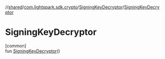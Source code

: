 //[shared](../../../index.md)/[com.lightspark.sdk.crypto](../index.md)/[SigningKeyDecryptor](index.md)/[SigningKeyDecryptor](-signing-key-decryptor.md)

# SigningKeyDecryptor

[common]\
fun [SigningKeyDecryptor](-signing-key-decryptor.md)()
